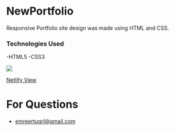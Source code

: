 # NewPortfolio

<p>Responsive Portfolio site design was made using HTML and CSS.<p>

<h3>Technologies Used</h3>

<p> -HTML5 -CSS3 </p>

<img src="/İMAGE/sitedosyalar/img/NewportfolipProject.gif">

<a href="https://newportfolio111.netlify.app/">Netlify View</a>

# For Questions

- emreertugrl@gmail.com
